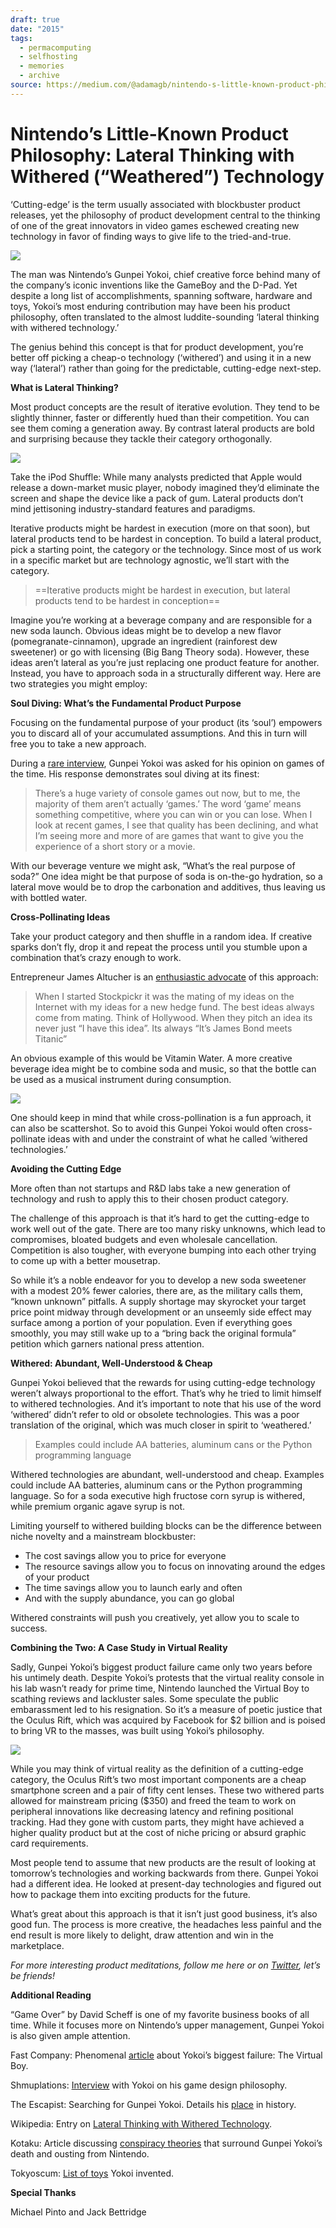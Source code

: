 ```yaml
---
draft: true
date: "2015"
tags:
  - permacomputing
  - selfhosting
  - memories
  - archive
source: https://medium.com/@adamagb/nintendo-s-little-known-product-philosophy-lateral-thinking-with-withered-technology-bac7257d8f4
---
```


# Nintendo’s Little-Known Product Philosophy: Lateral Thinking with Withered (“Weathered”) Technology


‘Cutting-edge’ is the term usually associated with blockbuster product releases, yet the philosophy of product development central to the thinking of one of the great innovators in video games eschewed creating new technology in favor of finding ways to give life to the tried-and-true.

![](https://miro.medium.com/v2/resize:fit:474/1*C77ijwWy_XIN2vzFJMVlnA.jpeg)

The man was Nintendo’s Gunpei Yokoi, chief creative force behind many of the company’s iconic inventions like the GameBoy and the D-Pad. Yet despite a long list of accomplishments, spanning software, hardware and toys, Yokoi’s most enduring contribution may have been his product philosophy, often translated to the almost luddite-sounding ‘lateral thinking with withered technology.’

The genius behind this concept is that for product development, you’re better off picking a cheap-o technology (‘withered’) and using it in a new way (‘lateral’) rather than going for the predictable, cutting-edge next-step.

**What is Lateral Thinking?**

Most product concepts are the result of iterative evolution. They tend to be slightly thinner, faster or differently hued than their competition. You can see them coming a generation away. By contrast lateral products are bold and surprising because they tackle their category orthogonally.

![](https://miro.medium.com/v2/resize:fit:700/1*0abgQQYEjY_wxSYVWJi1_Q.jpeg)

Take the iPod Shuffle: While many analysts predicted that Apple would release a down-market music player, nobody imagined they’d eliminate the screen and shape the device like a pack of gum. Lateral products don’t mind jettisoning industry-standard features and paradigms.

Iterative products might be hardest in execution (more on that soon), but lateral products tend to be hardest in conception. To build a lateral product, pick a starting point, the category or the technology. Since most of us work in a specific market but are technology agnostic, we’ll start with the category.

> ==Iterative products might be hardest in execution, but lateral products tend to be hardest in conception==

Imagine you’re working at a beverage company and are responsible for a new soda launch. Obvious ideas might be to develop a new flavor (pomegranate-cinnamon), upgrade an ingredient (rainforest dew sweetener) or go with licensing (Big Bang Theory soda). However, these ideas aren’t lateral as you’re just replacing one product feature for another. Instead, you have to approach soda in a structurally different way. Here are two strategies you might employ:

**Soul Diving: What’s the Fundamental Product Purpose**

Focusing on the fundamental purpose of your product (its ‘soul’) empowers you to discard all of your accumulated assumptions. And this in turn will free you to take a new approach.

During a [rare interview](http://shmuplations.com/yokoi/), Gunpei Yokoi was asked for his opinion on games of the time. His response demonstrates soul diving at its finest:

> There’s a huge variety of console games out now, but to me, the majority of them aren’t actually ‘games.’ The word ‘game’ means something competitive, where you can win or you can lose. When I look at recent games, I see that quality has been declining, and what I’m seeing more and more of are games that want to give you the experience of a short story or a movie.

With our beverage venture we might ask, “What’s the real purpose of soda?” One idea might be that purpose of soda is on-the-go hydration, so a lateral move would be to drop the carbonation and additives, thus leaving us with bottled water.

**Cross-Pollinating Ideas**

Take your product category and then shuffle in a random idea. If creative sparks don’t fly, drop it and repeat the process until you stumble upon a combination that’s crazy enough to work.

Entrepreneur James Altucher is an [enthusiastic advocate](http://www.jamesaltucher.com/2012/04/how-to-have-great-ideas/) of this approach:

> When I started Stockpickr it was the mating of my ideas on the Internet with my ideas for a new hedge fund. The best ideas always come from mating. Think of Hollywood. When they pitch an idea its never just “I have this idea”. Its always “It’s James Bond meets Titanic”

An obvious example of this would be Vitamin Water. A more creative beverage idea might be to combine soda and music, so that the bottle can be used as a musical instrument during consumption.

![](https://miro.medium.com/v2/resize:fit:600/1*-og9wsjPWtl30eqkXfkYQA.jpeg)

One should keep in mind that while cross-pollination is a fun approach, it can also be scattershot. So to avoid this Gunpei Yokoi would often cross-pollinate ideas with and under the constraint of what he called ‘withered technologies.’

**Avoiding the Cutting Edge**

More often than not startups and R&D labs take a new generation of technology and rush to apply this to their chosen product category.

The challenge of this approach is that it’s hard to get the cutting-edge to work well out of the gate. There are too many risky unknowns, which lead to compromises, bloated budgets and even wholesale cancellation. Competition is also tougher, with everyone bumping into each other trying to come up with a better mousetrap.

So while it’s a noble endeavor for you to develop a new soda sweetener with a modest 20% fewer calories, there are, as the military calls them, “known unknown” pitfalls. A supply shortage may skyrocket your target price point midway through development or an unseemly side effect may surface among a portion of your population. Even if everything goes smoothly, you may still wake up to a “bring back the original formula” petition which garners national press attention.

**Withered: Abundant, Well-Understood & Cheap**

Gunpei Yokoi believed that the rewards for using cutting-edge technology weren’t always proportional to the effort. That’s why he tried to limit himself to withered technologies. And it’s important to note that his use of the word ‘withered’ didn’t refer to old or obsolete technologies. This was a poor translation of the original, which was much closer in spirit to ‘weathered.’

> Examples could include AA batteries, aluminum cans or the Python programming language

Withered technologies are abundant, well-understood and cheap. Examples could include AA batteries, aluminum cans or the Python programming language. So for a soda executive high fructose corn syrup is withered, while premium organic agave syrup is not.

Limiting yourself to withered building blocks can be the difference between niche novelty and a mainstream blockbuster:

- The cost savings allow you to price for everyone
- The resource savings allow you to focus on innovating around the edges of your product
- The time savings allow you to launch early and often
- And with the supply abundance, you can go global

Withered constraints will push you creatively, yet allow you to scale to success.

**Combining the Two: A Case Study in Virtual Reality**

Sadly, Gunpei Yokoi’s biggest product failure came only two years before his untimely death. Despite Yokoi’s protests that the virtual reality console in his lab wasn’t ready for prime time, Nintendo launched the Virtual Boy to scathing reviews and lackluster sales. Some speculate the public embarassment led to his resignation. So it’s a measure of poetic justice that the Oculus Rift, which was acquired by Facebook for $2 billion and is poised to bring VR to the masses, was built using Yokoi’s philosophy.

![](https://miro.medium.com/v2/resize:fit:1200/1*MF79qWn0WkWyMmsfR8dRQg.png)

While you may think of virtual reality as the definition of a cutting-edge category, the Oculus Rift’s two most important components are a cheap smartphone screen and a pair of fifty cent lenses. These two withered parts allowed for mainstream pricing ($350) and freed the team to work on peripheral innovations like decreasing latency and refining positional tracking. Had they gone with custom parts, they might have achieved a higher quality product but at the cost of niche pricing or absurd graphic card requirements.

Most people tend to assume that new products are the result of looking at tomorrow’s technologies and working backwards from there. Gunpei Yokoi had a different idea. He looked at present-day technologies and figured out how to package them into exciting products for the future.

What’s great about this approach is that it isn’t just good business, it’s also good fun. The process is more creative, the headaches less painful and the end result is more likely to delight, draw attention and win in the marketplace.

_For more interesting product meditations, follow me here or on_ [_Twitter_](http://www.twitter.com/adamagb/)_, let’s be friends!_

**Additional Reading**

“Game Over” by David Scheff is one of my favorite business books of all time. While it focuses more on Nintendo’s upper management, Gunpei Yokoi is also given ample attention.

Fast Company: Phenomenal [article](http://www.fastcompany.com/3050016/unraveling-the-enigma-of-nintendos-virtual-boy-20-years-later) about Yokoi’s biggest failure: The Virtual Boy.

Shmuplations: [Interview](http://shmuplations.com/yokoi/) with Yokoi on his game design philosophy.

The Escapist: Searching for Gunpei Yokoi. Details his [place](http://www.escapistmagazine.com/articles/view/video-games/issues/issue_87/490-Searching-for-Gunpei-Yokoi) in history.

Wikipedia: Entry on [Lateral Thinking with Withered Technology](https://en.wikipedia.org/wiki/Gunpei_Yokoi#Lateral_Thinking_with_Withered_Technology).

Kotaku: Article discussing [conspiracy theories](http://kotaku.com/5789740/why-gamings-most-tragic-conspiracy-is-bullshit) that surround Gunpei Yokoi’s death and ousting from Nintendo.

Tokyoscum: [List of toys](http://tokyoscum.blogspot.com/2010/03/yokoi-gunpeis-house-of-gaming-toymaker.html) Yokoi invented.

**Special Thanks**

Michael Pinto and Jack Bettridge

